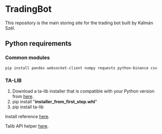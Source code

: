 # TradingBot

This repository is the main storing site for the trading bot built by Kálmán Szél.

## Python requirements

### Common modules

    pip install pandas websocket-client numpy requests python-binance csv

### TA-LIB

1. Download a ta-lib installer that is compatible with your Python version from [here](https://www.lfd.uci.edu/~gohlke/pythonlibs/#ta-lib).
2. pip install "**installer_from_first_step.whl**"
3. pip install ta-lib

Install reference [here](https://www.youtube.com/watch?v=hZIZMMcTQ8c&ab_channel=MartinMayer).

Talib API helper [here](https://www.programcreek.com/python/index/7769/talib).